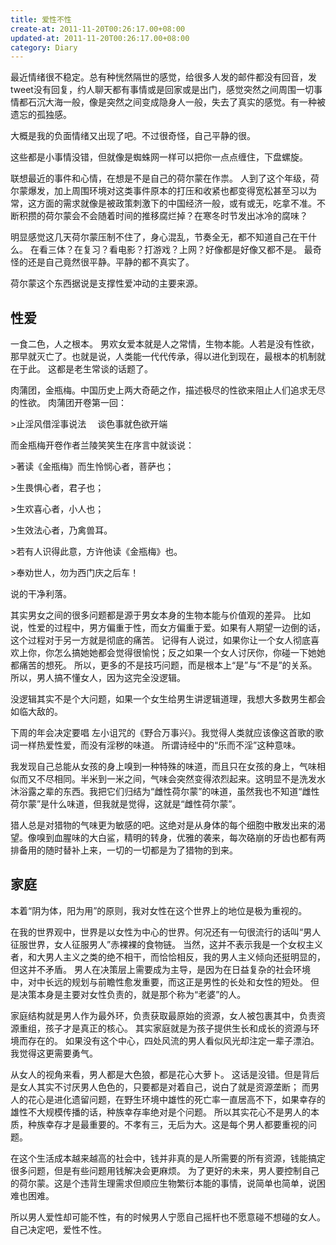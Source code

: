 ```yaml
---
title: 爱性不性
create-at: 2011-11-20T00:26:17.00+08:00
updated-at: 2011-11-20T00:26:17.00+08:00
category: Diary
---
```


最近情绪很不稳定。总有种恍然隔世的感觉，给很多人发的邮件都没有回音，发tweet没有回复，约人聊天都有事情或是回家或是出门，感觉突然之间周围一切事情都石沉大海一般，像是突然之间变成隐身人一般，失去了真实的感觉。有一种被遗忘的孤独感。

大概是我的负面情绪又出现了吧。不过很奇怪，自己平静的很。

这些都是小事情没错，但就像是蜘蛛网一样可以把你一点点缠住，下盘螺旋。

联想最近的事件和心情，在想是不是自己的荷尔蒙在作祟。
人到了这个年级，荷尔蒙爆发，加上周围环境对这类事件原本的打压和收紧也都变得宽松甚至习以为常，这方面的需求就像是被政策刺激下的中国经济一般，或有或无，吃拿不准。不断积攒的荷尔蒙会不会随着时间的推移腐烂掉？在寒冬时节发出冰冷的腐味？

明显感觉这几天荷尔蒙压制不住了，身心混乱，节奏全无，都不知道自己在干什么。
在看三体？在复习？看电影？打游戏？上网？好像都是好像又都不是。
最奇怪的还是自己竟然很平静。平静的都不真实了。

荷尔蒙这个东西据说是支撑性爱冲动的主要来源。

性爱
------

一食二色，人之根本。
男欢女爱本就是人之常情，生物本能。人若是没有性欲，那早就灭亡了。也就是说，人类能一代代传承，得以进化到现在，最根本的机制就在于此。
这都是老生常谈的话题了。

肉蒲团，金瓶梅。中国历史上两大奇葩之作，描述极尽的性欲来阻止人们追求无尽的性欲。
肉蒲团开卷第一回：

&gt;止淫风借淫事说法　 谈色事就色欲开端

而金瓶梅开卷作者兰陵笑笑生在序言中就谈说：

&gt;著读《金瓶梅》而生怜悯心者，菩萨也；

&gt;生畏惧心者，君子也；

&gt;生欢喜心者，小人也；

&gt;生效法心者，乃禽兽耳。

&gt;若有人识得此意，方许他读《金瓶梅》也。

&gt;奉劝世人，勿为西门庆之后车！

说的干净利落。

其实男女之间的很多问题都是源于男女本身的生物本能与价值观的差异。
比如说，性爱的过程中，男方偏重于性，而女方偏重于爱。如果有人期望一边倒的话，这个过程对于另一方就是彻底的痛苦。
记得有人说过，如果你让一个女人彻底喜欢上你，你怎么搞她她都会觉得很愉悦；反之如果一个女人讨厌你，你碰一下她她都痛苦的想死。
所以，更多的不是技巧问题，而是根本上“是”与“不是”的关系。所以，男人搞不懂女人，因为这完全没逻辑。

没逻辑其实不是个大问题，如果一个女生给男生讲逻辑道理，我想大多数男生都会如临大敌的。

下周的年会决定要唱 左小诅咒的《野合万事兴》。我觉得人类就应该像这首歌的歌词一样热爱性爱，而没有淫秽的味道。
所谓诗经中的“乐而不淫”这种意味。

我发现自己总能从女孩的身上嗅到一种特殊的味道，而且只在女孩的身上，气味相似而又不尽相同。半米到一米之间，气味会突然变得浓烈起来。这明显不是洗发水沐浴露之辈的东西。我把它们归结为“雌性荷尔蒙”的味道，虽然我也不知道“雌性荷尔蒙”是什么味道，但我就是觉得，这就是“雌性荷尔蒙”。

猎人总是对猎物的气味更为敏感的吧。这绝对是从身体的每个细胞中散发出来的渴望。像嗅到血腥味的大白鲨，精明的转身，优雅的袭来，每次硌崩的牙齿也都有两排备用的随时替补上来，一切的一切都是为了猎物的到来。

家庭
------

本着“阴为体，阳为用”的原则，我对女性在这个世界上的地位是极为重视的。

在我的世界观中，世界是以女性为中心的世界。何况还有一句很流行的话叫“男人征服世界，女人征服男人”赤裸裸的食物链。
当然，这并不表示我是一个女权主义者，和大男人主义之类的绝不相干，而恰恰相反，我的男人主义倾向还挺明显的，但这并不矛盾。
男人在决策层上需要成为主导，是因为在日益复杂的社会环境中，对中长远的规划与前瞻性愈发重要，而这正是男性的长处和女性的短处。
但是决策本身是主要对女性负责的，就是那个称为“老婆”的人。

家庭结构就是男人作为最外环，负责获取最原始的资源，女人被包裹其中，负责资源重组，孩子才是真正的核心。
其实家庭就是为孩子提供生长和成长的资源与环境而存在的。
如果没有这个中心，四处风流的男人看似风光却注定一辈子漂泊。我觉得这更需要勇气。

从女人的视角来看，男人都是大色狼，都是花心大萝卜。
这话是没错。但是背后是女人其实不讨厌男人色色的，只要都是对着自己，说白了就是资源垄断；
而男人的花心是进化遗留问题，在野生环境中雄性的死亡率一直居高不下，如果幸存的雄性不大规模传播的话，种族幸存率绝对是个问题。
所以其实花心不是男人的本质，种族幸存才是最重要的。不孝有三，无后为大。这是每个男人都要重视的问题。

在这个生活成本越来越高的社会中，钱并非真的是人所需要的所有资源，钱能搞定很多问题，但是有些问题用钱解决会更麻烦。
为了更好的未来，男人要控制自己的荷尔蒙。这是个违背生理需求但顺应生物繁衍本能的事情，说简单也简单，说困难也困难。

所以男人爱性却可能不性，有的时候男人宁愿自己摇杆也不愿意碰不想碰的女人。自己决定吧，爱性不性。
